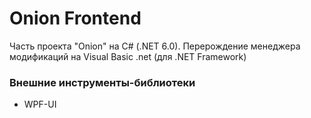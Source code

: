 # Onion Frontend
Часть проекта "Onion" на C# (.NET 6.0). Перерождение менеджера модификаций на Visual Basic .net (для .NET Framework)

### Внешние инструменты-библиотеки
 - WPF-UI

